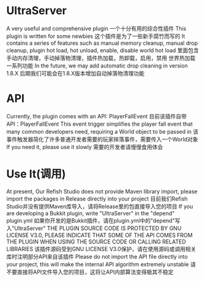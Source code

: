# UltraServer
A very useful and comprehensive plugin
一个十分有用的综合性插件
This plugin is written for some newbies
这个插件是为了一些新手腐竹而写的
It contains a series of features such as manual memory cleanup, manual drop cleanup, plugin hot load, hot unload, enable, disable world hot load
里面包含手动内存清理，手动掉落物清理，插件热加载，热卸载，启用，禁用 世界热加载 一系列功能
In the future, we may add automatic drop cleaning in version 1.8.X
后期我们可能会在1.8.X版本增加自动掉落物清理功能
# API
Currently, the plugin comes with an API: PlayerFallEvent
目前该插件自带API：PlayerFallEvent
This event trigger simplifies the player fall event that many common developers need, requiring a World object to be passed in
该事件触发器简化了许多普通开发者需要的玩家摔落事件，需要传入一个World对象
If you need it, please use it slowly
需要的开发者请慢慢食用体会
# Use It(调用)
At present, Our Refish Studio does not provide Maven library import, please import the packages in Release directly into your project
目前我们Refish Studio并没有提供Maven库导入，请将Release里的包直接导入您的项目
If you are developing a Bukkit plugin, write "UltraServer" in the "depend" plugin.yml
如果你开发的是Bukkit插件，请在plugin.yml中的"depend"写入"UltraServer"
THE PLUGIN SOURCE CODE IS PROTECTED BY GNU LICENSE V3.0, PLEASE INDICATE THAT SOME OF THE API COMES FROM THE PLUGIN WHEN USING THE SOURCE CODE OR CALLING RELATED LIBRARIES
该插件源码受到GNU LICENSE V3.0保护，请在使用源码或调用相关库时注明部分API来自该插件
Please do not import the API file directly into your project, this will make the internal API algorithm extremely unstable
请不要直接将API文件导入您的项目，这将让API内部算法变得极其不稳定

